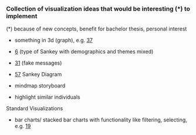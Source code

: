 ### Collection of visualization ideas that would be interesting (\*) to implement

(\*) because of new concepts, benefit for bachelor thesis, personal interest

- something in 3d (graph), e.g. [37](https://lively-kernel.org/lively4/BP2019RH1/doc/visualizations/brainstorming/january.md#@37)
- [6](https://lively-kernel.org/lively4/BP2019RH1/doc/visualizations/brainstorming/january.md#@6) (type of Sankey with demographics and themes mixed)
- [31](https://lively-kernel.org/lively4/BP2019RH1/doc/visualizations/brainstorming/january.md#@31) (fake messages)
- [57](https://lively-kernel.org/lively4/BP2019RH1/doc/visualizations/brainstorming/january.md#@57) Sankey Diagram

- mindmap storyboard
- highlight similar individuals 

Standard Visualizations
- bar charts/ stacked bar charts with functionality like filtering, selecting, e.g. [19](https://lively-kernel.org/lively4/BP2019RH1/doc/visualizations/brainstorming/january.md#@19)